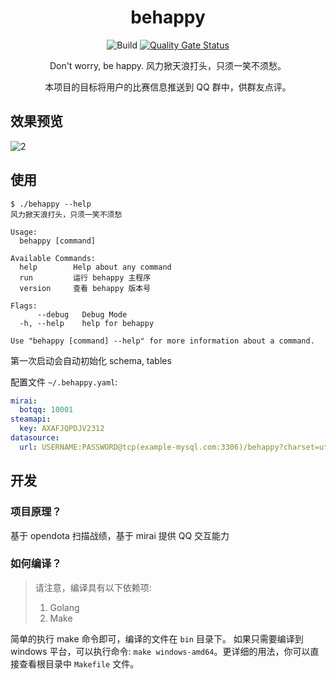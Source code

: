 <h1 align="center">behappy</h1>

<div align="center">

![Build](https://github.com/Bpazy/behappy/workflows/Build/badge.svg)
[![Quality Gate Status](https://sonarcloud.io/api/project_badges/measure?project=Bpazy_behappy&metric=alert_status)](https://sonarcloud.io/dashboard?id=Bpazy_behappy)

Don't worry, be happy. 风力掀天浪打头，只须一笑不须愁。

本项目的目标将用户的比赛信息推送到 QQ 群中，供群友点评。

</div>

## 效果预览
![2](https://user-images.githubusercontent.com/9838749/123549535-1a3ce300-d79c-11eb-9996-12bf03ce6882.png)


## 使用
```shell
$ ./behappy --help
风力掀天浪打头，只须一笑不须愁

Usage:
  behappy [command]

Available Commands:
  help        Help about any command
  run         运行 behappy 主程序
  version     查看 behappy 版本号

Flags:
      --debug   Debug Mode
  -h, --help    help for behappy

Use "behappy [command] --help" for more information about a command.
```
第一次启动会自动初始化 schema, tables

配置文件 `~/.behappy.yaml`:
```yaml
mirai:
  botqq: 10001
steamapi:
  key: AXAFJQPDJV2312
datasource:
  url: USERNAME:PASSWORD@tcp(example-mysql.com:3306)/behappy?charset=utf8mb4&parseTime=True&loc=Local
```

## 开发
### 项目原理？
基于 opendota 扫描战绩，基于 mirai 提供 QQ 交互能力

### 如何编译？
> 请注意，编译具有以下依赖项:
> 1. Golang
> 2. Make

简单的执行 make 命令即可，编译的文件在 `bin` 目录下。
如果只需要编译到 windows 平台，可以执行命令: `make windows-amd64`。更详细的用法，你可以直接查看根目录中 `Makefile` 文件。
